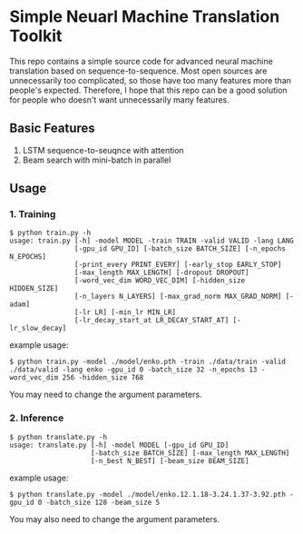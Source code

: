 # Simple Neuarl Machine Translation Toolkit
This repo contains a simple source code for advanced neural machine translation based on sequence-to-sequence. Most open sources are unnecessarily too complicated, so those have too many features more than people's expected. Therefore, I hope that this repo can be a good solution for people who doesn't want unnecessarily many features.

## Basic Features

1. LSTM sequence-to-seuqnce with attention
2. Beam search with mini-batch in parallel

## Usage

### 1. Training

```
$ python train.py -h
usage: train.py [-h] -model MODEL -train TRAIN -valid VALID -lang LANG
                [-gpu_id GPU_ID] [-batch_size BATCH_SIZE] [-n_epochs N_EPOCHS]
                [-print_every PRINT_EVERY] [-early_stop EARLY_STOP]
                [-max_length MAX_LENGTH] [-dropout DROPOUT]
                [-word_vec_dim WORD_VEC_DIM] [-hidden_size HIDDEN_SIZE]
                [-n_layers N_LAYERS] [-max_grad_norm MAX_GRAD_NORM] [-adam]
                [-lr LR] [-min_lr MIN_LR]
                [-lr_decay_start_at LR_DECAY_START_AT] [-lr_slow_decay]
```

example usage:
```
$ python train.py -model ./model/enko.pth -train ./data/train -valid ./data/valid -lang enko -gpu_id 0 -batch_size 32 -n_epochs 13 -word_vec_dim 256 -hidden_size 768
```

You may need to change the argument parameters.

### 2. Inference

```
$ python translate.py -h
usage: translate.py [-h] -model MODEL [-gpu_id GPU_ID]
                    [-batch_size BATCH_SIZE] [-max_length MAX_LENGTH]
                    [-n_best N_BEST] [-beam_size BEAM_SIZE]
```

example usage:
```
$ python translate.py -model ./model/enko.12.1.18-3.24.1.37-3.92.pth -gpu_id 0 -batch_size 128 -beam_size 5
```

You may also need to change the argument parameters.